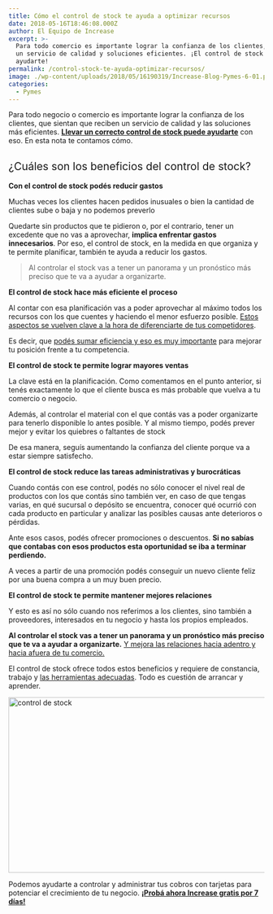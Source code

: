 ```yaml
---
title: Cómo el control de stock te ayuda a optimizar recursos
date: 2018-05-16T18:46:08.000Z
author: El Equipo de Increase
excerpt: >-
  Para todo comercio es importante lograr la confianza de los clientes, darles
  un servicio de calidad y soluciones eficientes. ¡El control de stock puede
  ayudarte!
permalink: /control-stock-te-ayuda-optimizar-recursos/
image: ./wp-content/uploads/2018/05/16190319/Increase-Blog-Pymes-6-01.png
categories:
  - Pymes
---
```

<span style="font-weight: 400;">Para todo negocio o comercio es importante lograr la confianza de los clientes, que sientan que reciben un servicio de calidad y las soluciones más eficientes. <a href="https://www.increasecard.com/como-controlar-el-stock-negocio/"><strong>Llevar un correcto control de stock puede ayudarte</strong></a> con eso. En esta nota te contamos cómo.</span>

## <span style="font-weight: 400;">¿Cuáles son los beneficios del control de stock?</span>

**Con el control de stock podés reducir gastos**

<span style="font-weight: 400;">Muchas veces los clientes hacen pedidos inusuales o bien la cantidad de clientes sube o baja y no podemos preverlo </span>

<span style="font-weight: 400;">Quedarte sin productos que te pidieron o, por el contrario, tener un excedente que no vas a aprovechar, <strong>implica enfrentar gastos innecesarios</strong>. Por eso, el control de stock, en la medida en que organiza y te permite planificar, también te ayuda a reducir los gastos.</span>

> <span style="font-weight: 400;">Al controlar el stock vas a tener un panorama y un pronóstico más preciso que te va a ayudar a organizarte.</span>

**El control de stock hace más eficiente el proceso**

<span style="font-weight: 400;">Al contar con esa planificación vas a poder aprovechar al máximo todos los recursos con los que cuentes y haciendo el menor esfuerzo posible. <a href="https://www.increasecard.com/tres-claves-para-conocer-mejor-a-la-competencia-de-tu-comercio-o-empresa/">Estos aspectos se vuelven clave a la hora de diferenciarte de tus competidores</a>. </span>

<span style="font-weight: 400;">Es decir, que <a href="https://www.increasecard.com/sos-eficiente-y-eficaz-en-tu-negocio/">podés sumar eficiencia y eso es muy importante</a> para mejorar tu posición frente a tu competencia.</span>

**El control de stock te permite lograr mayores ventas**

<span style="font-weight: 400;">La clave está en la planificación. Como comentamos en el punto anterior, si tenés exactamente lo que el cliente busca es más probable que vuelva a tu comercio o negocio. </span>

<span style="font-weight: 400;">Además, al controlar el material con el que contás vas a poder organizarte para tenerlo disponible lo antes posible. Y al mismo tiempo, podés prever mejor y evitar los quiebres o faltantes de stock</span>

<span style="font-weight: 400;">De esa manera, seguís aumentando la confianza del cliente porque va a estar siempre satisfecho. </span>

**El control de stock reduce las tareas administrativas y burocráticas**

<span style="font-weight: 400;">Cuando contás con ese control, podés no sólo conocer el nivel real de productos con los que contás sino también ver, en caso de que tengas varias, en qué sucursal o depósito se encuentra, conocer qué ocurrió con cada producto en particular y analizar las posibles causas ante deterioros o pérdidas.</span>

<span style="font-weight: 400;">Ante esos casos, podés ofrecer promociones o descuentos. <strong>Si no sabías que contabas con esos productos esta oportunidad se iba a terminar perdiendo. </strong></span>

<span style="font-weight: 400;">A veces a partir de una promoción podés conseguir un nuevo cliente feliz por una buena compra a un muy buen precio.</span>

**El control de stock te permite mantener mejores relaciones**

<span style="font-weight: 400;">Y esto es así no sólo cuando nos referimos a los clientes, sino también a proveedores, interesados en tu negocio y hasta los propios empleados.</span>

<span style="font-weight: 400;"><strong>Al controlar el stock vas a tener un panorama y un pronóstico más preciso que te va a ayudar a organizarte.</strong> <a href="https://www.increasecard.com/la-importancia-de-la-atencion-al-clilente/">Y mejora las relaciones hacia adentro y hacia afuera de tu comercio.</a></span>

<span style="font-weight: 400;">El control de stock ofrece todos estos beneficios y requiere de constancia, trabajo y <a href="https://www.increasecard.com/como-controlar-el-stock-negocio/">las herramientas adecuadas</a>. Todo es cuestión de arrancar y aprender.</span>

[<img class="aligncenter wp-image-2937 size-full" src="https://d1nzec96y7u1ro.cloudfront.net/wp-content/uploads/2018/02/04133256/Banner.png" alt="control de stock" width="1001" height="345" srcset="https://d1nzec96y7u1ro.cloudfront.net/wp-content/uploads/2018/02/04133256/Banner.png 1001w, https://d1nzec96y7u1ro.cloudfront.net/wp-content/uploads/2018/02/04133256/Banner-300x103.png 300w, https://d1nzec96y7u1ro.cloudfront.net/wp-content/uploads/2018/02/04133256/Banner-768x265.png 768w" sizes="(max-width: 1001px) 100vw, 1001px" />](https://goo.gl/JbCJJz)<article class="the-post"> 

<div class="ic-post-body">
  <p>
    Podemos ayudarte a controlar y administrar tus cobros con tarjetas para potenciar el crecimiento de tu negocio. <a href="https://goo.gl/JbCJJz" target="_blank" rel="noopener"><strong>¡Probá ahora Increase gratis por 7 días!</strong></a>
  </p>
</div></article>
